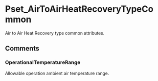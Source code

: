# Pset_AirToAirHeatRecoveryTypeCommon

Air to Air Heat Recovery type common attributes.


## Comments

### OperationalTemperatureRange

Allowable operation ambient air temperature range.

